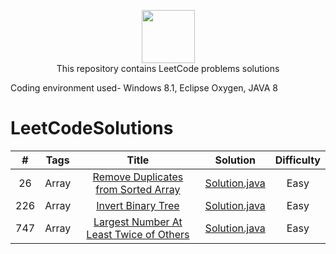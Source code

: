 <p align="center">
    <a href="https://leetcode.com/kanhaiya/">
        <img height=85 src="https://github.com/Java-aid/LeetCodeSolutions/blob/master/LeetCodeSolutions/src/main/resources/imgs/leetcode.png">
    </a>
    <br>This repository contains LeetCode problems solutions
</p>




Coding environment used- Windows 8.1, Eclipse Oxygen, JAVA 8



# LeetCodeSolutions

|    #    |   Tags  |                                                                        Title                                                                           |                                                                                                           Solution                                                                                                                                                           |  Difficulty    |
|:-------:|:-------:|:------------------------------------------------------------------------------------------------------------------------------------------------------:|:----------------------------------------------------------------------------------------------------------------------------------------------------------------------------------------------------------------------------------------------------------------------------:|:--------------:|
|   26    |  Array  | [Remove Duplicates from Sorted Array](https://leetcode.com/problems/remove-duplicates-from-sorted-array)                                               | [Solution.java](https://github.com/Java-aid/LeetCodeSolutions/blob/master/LeetCodeSolutions/EasyLevelSolutions/src/main/java/com/javaaid/solutions/easy/arrays/RemoveDuplicatesFromSortedArray.java)                                                          		        |   Easy		 |
|   226   |  Array  | [Invert Binary Tree](https://leetcode.com/problems/invert-binary-tree/description/)                          										   	 | [Solution.java](https://github.com/Java-aid/LeetCodeSolutions/blob/master/LeetCodeSolutions/EasyLevelSolutions/src/main/java/com/javaaid/solutions/easy/trees/InvertBinaryTree.java)                                                                  						|   Easy		 |
|   747   |  Array  | [Largest Number At Least Twice of Others](https://leetcode.com/problems/largest-number-at-least-twice-of-others/description)                           | [Solution.java](https://github.com/Java-aid/LeetCodeSolutions/blob/master/LeetCodeSolutions/EasyLevelSolutions/src/main/java/com/javaaid/solutions/easy/arrays/LargestNumberAtLeastTwiceofOthers.java)                                                                  	    |   Easy		 |
